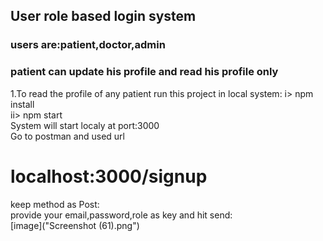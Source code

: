 <h2>User role based login system </h2>
<h3>users are:patient,doctor,admin</h3>
<h3>patient can update his profile and read his profile only</h3>
<p>
1.To read the profile of any patient run this project in local system:
i> npm install<br>
ii> npm start<br>
System will start localy at port:3000<br>
Go to postman and used url <h1>localhost:3000/signup</h1>
keep method as Post:<br>
provide your email,password,role as key and hit send:<br>
[image]("Screenshot (61).png")

</p>
